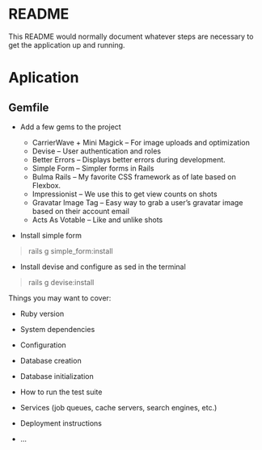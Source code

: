 # README

This README would normally document whatever steps are necessary to get the
application up and running.

# Aplication

## Gemfile

  * Add a few gems to the project

    * CarrierWave + Mini Magick – For image uploads and optimization
    * Devise – User authentication and roles
    * Better Errors – Displays better errors during development.
    * Simple Form – Simpler forms in Rails
    * Bulma Rails – My favorite CSS framework as of late based on Flexbox.
    * Impressionist – We use this to get view counts on shots
    * Gravatar Image Tag – Easy way to grab a user’s gravatar image based on their account email
    * Acts As Votable – Like and unlike shots

  * Install simple form

  > rails g simple_form:install

  * Install devise and configure as sed in the terminal

  > rails g devise:install


Things you may want to cover:

* Ruby version

* System dependencies

* Configuration

* Database creation

* Database initialization

* How to run the test suite

* Services (job queues, cache servers, search engines, etc.)

* Deployment instructions

* ...
